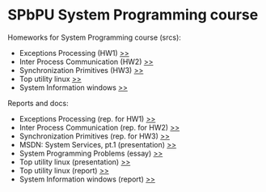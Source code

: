 SPbPU System Programming course
=======================

Homeworks for System Programming course (srcs):
- Exceptions Processing (HW1) [>>](https://github.com/SemenMartynov/SPbPU_SystemProgramming/tree/master/ExceptionsProcessing)
- Inter Process Communication (HW2)  [>>](https://github.com/SemenMartynov/SPbPU_SystemProgramming/tree/master/InterProcessCommunication)
- Synchronization Primitives (HW3)  [>>](https://github.com/SemenMartynov/SPbPU_SystemProgramming/tree/master/SynchronizationPrimitives)
- Top utility linux  [>>](https://github.com/SemenMartynov/SPbPU_SystemProgramming/tree/master/top)
- System Information windows  [>>](https://github.com/SemenMartynov/SPbPU_SystemProgramming/tree/master/SystemInformation)

Reports and docs:
- Exceptions Processing (rep. for HW1)  [>>](https://github.com/SemenMartynov/SPbPU_SystemProgramming/blob/master/Reports/ExceptionsProcessing/53501_3_MartynovSA_lab1.pdf)
- Inter Process Communication (rep. for HW2)  [>>](https://github.com/SemenMartynov/SPbPU_SystemProgramming/blob/master/Reports/InterProcessCommunication/53501_3_MartynovSA_lab2.pdf)
- Synchronization Primitives (rep. for HW3)  [>>](https://github.com/SemenMartynov/SPbPU_SystemProgramming/blob/master/Reports/SynchronizationPrimitives/53501_3_MartynovSA_lab3.pdf)
- MSDN: System Services, pt.1 (presentation)  [>>](https://github.com/SemenMartynov/SPbPU_SystemProgramming/blob/master/Reports/MSDN/system_services.pdf)
- System Programming Problems (essay)  [>>](https://github.com/SemenMartynov/SPbPU_SystemProgramming/blob/master/Reports/SystemProgrammingProblems/53501_3_MartynovSA_Essay.pdf)
- Top utility linux (presentation)  [>>](https://github.com/SemenMartynov/SPbPU_SystemProgramming/blob/master/Reports/top/top_presentation.pdf)
- Top utility linux (report)  [>>](https://github.com/SemenMartynov/SPbPU_SystemProgramming/blob/master/Reports/top/top_report.pdf)
- System Information windows (report)  [>>](https://github.com/SemenMartynov/SPbPU_SystemProgramming/blob/master/Reports/SystemInformation/53501_3_MartynovSA_SystemInformation.pdf)
